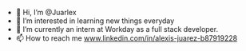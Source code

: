 - 👋 Hi, I’m @Juarlex
- 👀 I’m interested in learning new things everyday
- 🌱 I’m currently an intern at Workday as a full stack developer. 
- 📫 How to reach me www.linkedin.com/in/alexis-juarez-b87919228
<!---
Juarlex/Juarlex is a ✨ special ✨ repository because its `README.md` (this file) appears on your GitHub profile.
You can click the Preview link to take a look at your changes.
--->
